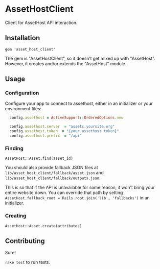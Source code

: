 # AssetHostClient

Client for AssetHost API interaction.


## Installation

    gem 'asset_host_client'

The gem is "AssetHostClient", so it doesn't get mixed up with "AssetHost".
However, it creates and/or extends the "AssetHost" module.


## Usage

### Configuration

Configure your app to connect to assethost, either in an initializer or your environment files:

```ruby
  config.assethost = ActiveSupport::OrderedOptions.new

  config.assethost.server  = "assets.yoursite.org"
  config.assethost.token  = "{your assethost token}" 
  config.assethost.prefix  = "/api"
```

### Finding

`AssetHost::Asset.find(asset_id)`

You should also provide fallback JSON files at 
`lib/asset_host_client/fallback/asset.json` and 
`lib/asset_host_client/fallback/outputs.json`.

This is so that if the API is unavailable for some reason, it won't bring
your entire website down. You can override that path by setting
`AssetHost.fallback_root = Rails.root.join('lib', 'fallbacks')` 
in an initializer.


### Creating

`AssetHost::Asset.create(attributes)`


## Contributing

Sure!

`rake test` to run tests.
